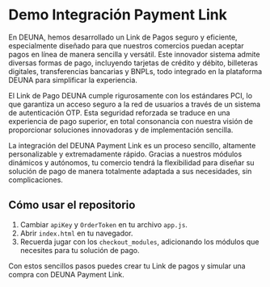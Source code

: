 # Demo Integración Payment Link

En DEUNA, hemos desarrollado un Link de Pagos seguro y eficiente, especialmente diseñado para que nuestros comercios puedan aceptar pagos en línea de manera sencilla y versátil. Este innovador sistema admite diversas formas de pago, incluyendo tarjetas de crédito y débito, billeteras digitales, transferencias bancarias y BNPLs, todo integrado en la plataforma DEUNA para simplificar la experiencia.

El Link de Pago DEUNA cumple rigurosamente con los estándares PCI, lo que garantiza un acceso seguro a la red de usuarios a través de un sistema de autenticación OTP. Esta seguridad reforzada se traduce en una experiencia de pago superior, en total consonancia con nuestra visión de proporcionar soluciones innovadoras y de implementación sencilla.

La integración del DEUNA Payment Link es un proceso sencillo, altamente personalizable y extremadamente rápido. Gracias a nuestros módulos dinámicos y autónomos, tu comercio tendrá la flexibilidad para diseñar su solución de pago de manera totalmente adaptada a sus necesidades, sin complicaciones.

## Cómo usar el repositorio

1. Cambiar `apiKey` y `OrderToken` en tu archivo `app.js`.
2. Abrir `index.html` en tu navegador.
3. Recuerda jugar con los `checkout_modules`, adicionando los módulos que necesites para tu solución de pago.

Con estos sencillos pasos puedes crear tu Link de pagos y simular una compra con DEUNA Payment Link.
